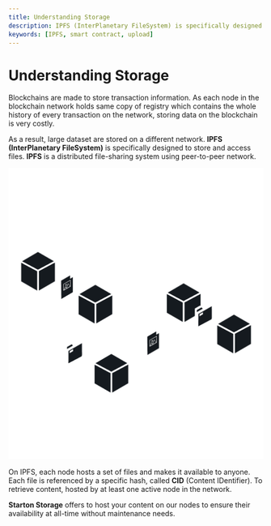```yaml
---
title: Understanding Storage
description: IPFS (InterPlanetary FileSystem) is specifically designed to store and access files. IPFS is a distributed file-sharing system using peer-to-peer network.
keywords: [IPFS, smart contract, upload]
---
```


# Understanding Storage

Blockchains are made to store transaction information.
As each node in the blockchain network holds same copy of registry which contains the whole history of every transaction on the network, storing data on the blockchain is very costly.

As a result, large dataset are stored on a different network. **IPFS (InterPlanetary FileSystem)** is specifically designed to store and access files. **IPFS** is a distributed file-sharing system using peer-to-peer network.

![Decentralized vs distributed](img/IPFS.png)

On IPFS, each node hosts a set of files and makes it available to anyone.
Each file is referenced by a specific hash, called **CID** (Content IDentifier).
To retrieve content, hosted by at least one active node in the network.

**Starton Storage** offers to host your content on our nodes to ensure their availability at all-time without maintenance needs.
